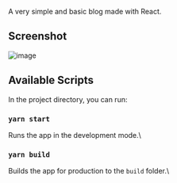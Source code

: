 A very simple and basic blog made with React.

## Screenshot

![image](https://user-images.githubusercontent.com/17766221/139866964-7a5411dd-65dc-4620-bf76-9fafe7f06663.png)


## Available Scripts

In the project directory, you can run:

### `yarn start`

Runs the app in the development mode.\

### `yarn build`

Builds the app for production to the `build` folder.\
